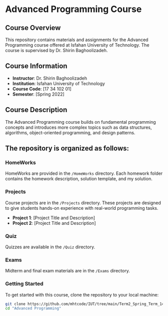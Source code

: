 # Advanced Programming Course

## Course Overview
This repository contains materials and assignments for the Advanced Programming course offered at Isfahan University of Technology. The course is supervised by Dr. Shirin Baghoolizadeh.

## Course Information
- **Instructor**: Dr. Shirin Baghoolizadeh
- **Institution**: Isfahan University of Technology
- **Course Code**: [17 34 102 01]
- **Semester**: [Spring 2022]

## Course Description
The Advanced Programming course builds on fundamental programming concepts and introduces more complex topics such as data structures, algorithms, object-oriented programming, and design patterns.


## The repository is organized as follows:
### HomeWorks
HomeWorks are provided in the `/HomeWorks` directory. Each homework folder contains the homework description, solution template, and my solution.

### Projects
Course projects are in the `/Projects` directory. These projects are designed to give students hands-on experience with real-world programming tasks.

- **Project 1**: [Project Title and Description]
- **Project 2**: [Project Title and Description]

### Quiz
Quizzes are available in the `/Quiz` directory.

### Exams
Midterm and final exam materials are in the `/Exams` directory.

### Getting Started
To get started with this course, clone the repository to your local machine:

```bash
git clone https://github.com/mhtcode/IUT/tree/main/Term2_Spring_Term_1400%2C1401/Advanced%20Programming
cd "Advanced Programming"

